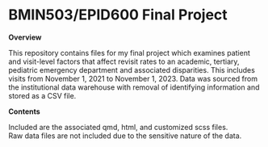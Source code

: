 # BMIN503/EPID600 Final Project

**Overview**

This repository contains files for my final project which examines patient and visit-level factors that affect revisit rates to an academic, tertiary, pediatric emergency department and associated disparities. This includes visits from November 1, 2021 to November 1, 2023. Data was sourced from the institutional data warehouse with removal of identifying information and stored as a CSV file.

**Contents**

Included are the associated qmd, html, and customized scss files.\
Raw data files are not included due to the sensitive nature of the data.
